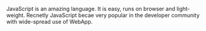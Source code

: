 
JavaScript is an amazing language. It is easy, runs on browser and light-weight.
Recnetly JavaScript becae very popular in the developer community with wide-spread use of WebApp.

